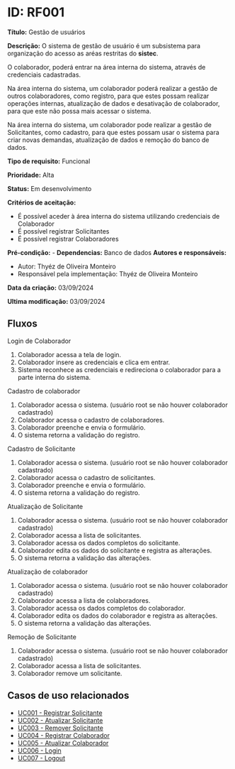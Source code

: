 # ID: RF001

**Título:** Gestão de usuários

**Descrição:** O sistema de gestão de usuário é um subsistema para organização do acesso as aréas restritas do **sistec**.

O colaborador, poderá entrar na área interna do sistema, através de credenciais cadastradas.

Na área interna do sistema, um colaborador poderá realizar a gestão de outros colaboradores, como registro, para que estes possam realizar operações internas, atualização de dados e desativação de colaborador, para que este não possa mais acessar o sistema.

Na área interna do sistema, um colaborador pode realizar a gestão de Solicitantes, como cadastro, para que estes possam usar o sistema para criar novas demandas, atualização de dados e remoção do banco de dados.

**Tipo de requisito:** Funcional

**Prioridade:** Alta

**Status:** Em desenvolvimento

**Critérios de aceitação:**
- É possível aceder à área interna do sistema utilizando credenciais de Colaborador
- É possível registrar Solicitantes
- É possível registrar Colaboradores

**Pré-condição:** -
**Dependencias:** Banco de dados
**Autores e responsáveis:**
- Autor: Thyéz de Oliveira Monteiro
- Responsável pela implementação: Thyéz de Oliveira Monteiro

**Data da criação:** 03/09/2024

**Ultima modificação:** 03/09/2024

## Fluxos

Login de Colaborador
1. Colaborador acessa a tela de login.
2. Colaborador insere as credenciais e clica em entrar.
3. Sistema reconhece as credenciais e redireciona o colaborador para a parte interna do sistema.

Cadastro de colaborador
1. Colaborador acessa o sistema. (usuário root se não houver colaborador cadastrado)
2. Colaborador acessa o cadastro de colaboradores.
3. Colaborador preenche e envia o formulário.
4. O sistema retorna a validação do registro.

Cadastro de Solicitante
1. Colaborador acessa o sistema. (usuário root se não houver colaborador cadastrado)
2. Colaborador acessa o cadastro de solicitantes.
3. Colaborador preenche e envia o formulário.
4. O sistema retorna a validação do registro.

Atualização de Solicitante
1. Colaborador acessa o sistema. (usuário root se não houver colaborador cadastrado)
2. Colaborador acessa a lista de solicitantes.
3. Colaborador acessa os dados completos do solicitante.
3. Colaborador edita os dados do solicitante e registra as alterações.
4. O sistema retorna a validação das alterações.

Atualização de colaborador
1. Colaborador acessa o sistema. (usuário root se não houver colaborador cadastrado)
2. Colaborador acessa a lista de colaboradores.
3. Colaborador acessa os dados completos do colaborador.
3. Colaborador edita os dados do colaborador e registra as alterações.
4. O sistema retorna a validação das alterações.

Remoção de Solicitante
1. Colaborador acessa o sistema. (usuário root se não houver colaborador cadastrado)
2. Colaborador acessa a lista de solicitantes.
3. Colaborador remove um solicitante.

## Casos de uso relacionados

- [UC001 - Registrar Solicitante](../../casos_de_uso/UC001.md)
- [UC002 - Atualizar Solicitante]()
- [UC003 - Remover Solicitante]()
- [UC004 - Registrar Colaborador]()
- [UC005 - Atualizar Colaborador]()
- [UC006 - Login]()
- [UC007 - Logout]()